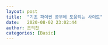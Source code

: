 ```yaml
---
layout: post
title:  "기초 파이썬 공부에 도움되는 사이트"
date:   2020-08-02 23:02:44
author: 조의찬
categories: [Basic]
---
```

